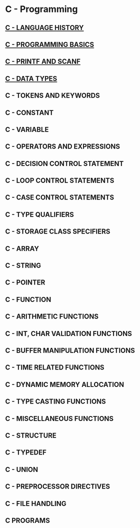 # C - Programming
  
  ## [C - LANGUAGE HISTORY](https://codes4you.github.io/C-HISTORY/)
  
  ## [C - PROGRAMMING BASICS](https://codes4you.github.io/C-BASICS/)
  
  ## [C - PRINTF AND SCANF](https://codes4you.github.io/C-PRINTF-AND-SCANF/)
  
  ## [C - DATA TYPES](https://codes4you.github.io/C-DATA-TYPES/)
  
  ## C - TOKENS AND KEYWORDS
  
  ## C - CONSTANT
  
  ## C - VARIABLE
  
  ## C - OPERATORS AND EXPRESSIONS
  
  ## C - DECISION CONTROL STATEMENT
  
  ## C - LOOP CONTROL STATEMENTS
  
  ## C - CASE CONTROL STATEMENTS
  
  ## C - TYPE QUALIFIERS
  
  ## C - STORAGE CLASS SPECIFIERS
  
  ## C - ARRAY
  
  ## C - STRING
  
  ## C - POINTER
  
  ## C - FUNCTION
  
  ## C - ARITHMETIC FUNCTIONS
  
  ## C - INT, CHAR VALIDATION FUNCTIONS
  
  ## C - BUFFER MANIPULATION FUNCTIONS
  
  ## C - TIME RELATED FUNCTIONS
  
  ## C - DYNAMIC MEMORY ALLOCATION
  
  ## C - TYPE CASTING FUNCTIONS
  
  ## C - MISCELLANEOUS FUNCTIONS
  
  ## C - STRUCTURE
  
  ## C - TYPEDEF
  
  ## C - UNION
  
  ## C - PREPROCESSOR DIRECTIVES
  
  ## C - FILE HANDLING
  
  ## C PROGRAMS
